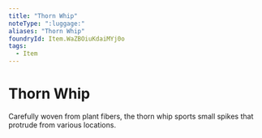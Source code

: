 ```yaml
---
title: "Thorn Whip"
noteType: ":luggage:"
aliases: "Thorn Whip"
foundryId: Item.WaZBOiuKdaiMYj0o
tags:
  - Item
---
```


# Thorn Whip

Carefully woven from plant fibers, the thorn whip sports small spikes that protrude from various locations.
